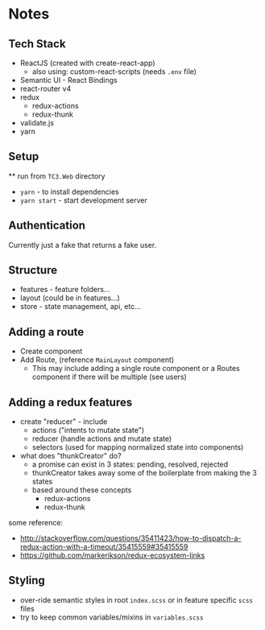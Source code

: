 # Notes

## Tech Stack

* ReactJS (created with create-react-app)
    * also using: custom-react-scripts (needs `.env` file)
* Semantic UI - React Bindings
* react-router v4
* redux
    * redux-actions
    * redux-thunk
* validate.js
* yarn

## Setup

** run from `TC3.Web` directory

* `yarn` - to install dependencies
* `yarn start` - start development server

## Authentication

Currently just a fake that returns a fake user.

## Structure

* features - feature folders...
* layout (could be in features...)
* store - state management, api, etc...

## Adding a route

* Create component
* Add Route, (reference `MainLayout` component)
    * This may include adding a single route component
      or a Routes component if there will be multiple (see users)

## Adding a redux features

* create "reducer" - include
    * actions ("intents to mutate state")
    * reducer (handle actions and mutate state)
    * selectors (used for mapping normalized state into components)
* what does "thunkCreator" do?
  * a promise can exist in 3 states: pending, resolved, rejected
  * thunkCreator takes away some of the boilerplate from making the 3 states
  * based around these concepts
    * redux-actions
    * redux-thunk

some reference:
  * http://stackoverflow.com/questions/35411423/how-to-dispatch-a-redux-action-with-a-timeout/35415559#35415559
  * https://github.com/markerikson/redux-ecosystem-links

## Styling

* over-ride semantic styles in root `index.scss`
  or in feature specific `scss` files
* try to keep common variables/mixins in `variables.scss`
